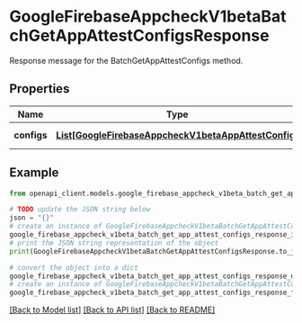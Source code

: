 # GoogleFirebaseAppcheckV1betaBatchGetAppAttestConfigsResponse

Response message for the BatchGetAppAttestConfigs method.

## Properties

Name | Type | Description | Notes
------------ | ------------- | ------------- | -------------
**configs** | [**List[GoogleFirebaseAppcheckV1betaAppAttestConfig]**](GoogleFirebaseAppcheckV1betaAppAttestConfig.md) | AppAttestConfigs retrieved. | [optional] 

## Example

```python
from openapi_client.models.google_firebase_appcheck_v1beta_batch_get_app_attest_configs_response import GoogleFirebaseAppcheckV1betaBatchGetAppAttestConfigsResponse

# TODO update the JSON string below
json = "{}"
# create an instance of GoogleFirebaseAppcheckV1betaBatchGetAppAttestConfigsResponse from a JSON string
google_firebase_appcheck_v1beta_batch_get_app_attest_configs_response_instance = GoogleFirebaseAppcheckV1betaBatchGetAppAttestConfigsResponse.from_json(json)
# print the JSON string representation of the object
print(GoogleFirebaseAppcheckV1betaBatchGetAppAttestConfigsResponse.to_json())

# convert the object into a dict
google_firebase_appcheck_v1beta_batch_get_app_attest_configs_response_dict = google_firebase_appcheck_v1beta_batch_get_app_attest_configs_response_instance.to_dict()
# create an instance of GoogleFirebaseAppcheckV1betaBatchGetAppAttestConfigsResponse from a dict
google_firebase_appcheck_v1beta_batch_get_app_attest_configs_response_from_dict = GoogleFirebaseAppcheckV1betaBatchGetAppAttestConfigsResponse.from_dict(google_firebase_appcheck_v1beta_batch_get_app_attest_configs_response_dict)
```
[[Back to Model list]](../README.md#documentation-for-models) [[Back to API list]](../README.md#documentation-for-api-endpoints) [[Back to README]](../README.md)


